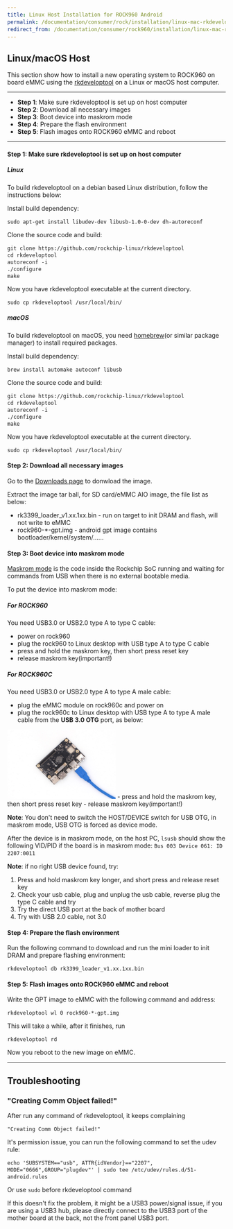 ```yaml
---
title: Linux Host Installation for ROCK960 Android
permalink: /documentation/consumer/rock/installation/linux-mac-rkdeveloptool-android.md.html
redirect_from: /documentation/consumer/rock960/installation/linux-mac-rkdeveloptool-android.md.html
---
```


## Linux/macOS Host

This section show how to install a new operating system to ROCK960 on board eMMC using the [rkdeveloptool](http://opensource.rock-chips.com/wiki_Rkdeveloptool) on a Linux or macOS host computer.

***

- **Step 1**: Make sure rkdeveloptool is set up on host computer
- **Step 2**: Download all necessary images
- **Step 3**: Boot device into maskrom mode
- **Step 4**: Prepare the flash environment
- **Step 5**: Flash images onto ROCK960 eMMC and reboot

***

#### **Step 1**: Make sure rkdeveloptool is set up on host computer

##### Linux

To build rkdeveloptool on a debian based Linux distribution, follow the instructions below:

Install build dependency:

    sudo apt-get install libudev-dev libusb-1.0-0-dev dh-autoreconf

Clone the source code and build:

    git clone https://github.com/rockchip-linux/rkdeveloptool
    cd rkdeveloptool
    autoreconf -i
    ./configure
    make

Now you have rkdeveloptool executable at the current directory.

    sudo cp rkdeveloptool /usr/local/bin/

##### macOS

To build rkdeveloptool on macOS, you need [homebrew](https://brew.sh/)(or similar package manager) to install required packages.

Install build dependency:

    brew install automake autoconf libusb

Clone the source code and build:

    git clone https://github.com/rockchip-linux/rkdeveloptool
    cd rkdeveloptool
    autoreconf -i
    ./configure
    make

Now you have rkdeveloptool executable at the current directory.

    sudo cp rkdeveloptool /usr/local/bin/

#### **Step 2**: Download all necessary images

Go to the [Downloads page](../downloads/android.md) to donwload the image.

Extract the image tar ball, for SD card/eMMC AIO image, the file list as below:

- rk3399_loader_v1.xx.1xx.bin - run on target to init DRAM and flash, will not write to eMMC
- rock960-*-gpt.img - android gpt image contains bootloader/kernel/system/......

#### **Step 3**: Boot device into maskrom mode

[Maskrom mode](http://opensource.rock-chips.com/wiki_Rockusb#Maskrom_mode) is the code inside the Rockchip SoC running and waiting for commands from USB when there is no external bootable media. 

To put the device into maskrom mode:

##### For ROCK960

You need USB3.0 or USB2.0 type A to type C cable:

- power on rock960
- plug the rock960 to Linux desktop with USB type A to type C cable
- press and hold the maskrom key, then short press reset key
- release maskrom key(important!)

##### For ROCK960C
You need USB3.0 or USB2.0 type A to type A male cable:

- plug the eMMC module on rock960c and power on
- plug the rock960c to Linux desktop with USB type A to type A male cable from the **USB 3.0 OTG** port, as below:
<img src="../rock960c/additional-docs/images/images-install/rock960c_maskrom.jpeg" data-canonical-src="../rock960c/additional-docs/images/images-install/rock960c_maskrom.jpeg" width="250" height="160" />
- press and hold the maskrom key, then short press reset key
- release maskrom key(important!)

**Note**: You don't need to switch the HOST/DEVICE switch for USB OTG, in maskrom mode, USB OTG is forced as device mode.



After the device is in maskrom mode, on the host PC, `lsusb` should show the following VID/PID if the board is in maskrom mode: `Bus 003 Device 061: ID 2207:0011`

**Note**: if no right USB device found, try:

1. Press and hold maskrom key longer, and short press and release reset key
2. Check your usb cable, plug and unplug the usb cable, reverse plug the type C cable and try
3. Try the direct USB port at the back of mother board
4. Try with USB 2.0 cable, not 3.0

#### **Step 4**: Prepare the flash environment

Run the following command to download and run the mini loader to init DRAM and prepare flashing environment:

    rkdeveloptool db rk3399_loader_v1.xx.1xx.bin

#### **Step 5**: Flash images onto ROCK960 eMMC and reboot

Write the GPT image to eMMC with the following command and address:

	rkdeveloptool wl 0 rock960-*-gpt.img

This will take a while, after it finishes, run

    rkdeveloptool rd

Now you reboot to the new image on eMMC.

-------------------------------------------------

## Troubleshooting

### "Creating Comm Object failed!"

After run any command of rkdeveloptool, it keeps complaining

    "Creating Comm Object failed!"

It's permission issue, you can run the following command to set the udev rule:

    echo 'SUBSYSTEM=="usb", ATTR{idVendor}=="2207", MODE="0666",GROUP="plugdev"' | sudo tee /etc/udev/rules.d/51-android.rules

Or use `sudo` before rkdeveloptool command

If this doesn't fix the problem, it might be a USB3 power/signal issue, if you are using a USB3 hub, please directly connect to the USB3 port of the mother board at the back, not the front panel USB3 port.
